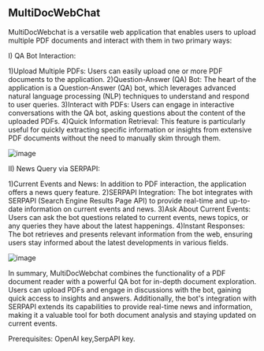 ## MultiDocWebChat

MultiDocWebchat is a versatile web application that enables users to upload multiple PDF documents and interact with them in two primary ways:

I) QA Bot Interaction:

  1)Upload Multiple PDFs: Users can easily upload one or more PDF documents to the application.
  2)Question-Answer (QA) Bot: The heart of the application is a Question-Answer (QA) bot, which leverages advanced natural language processing (NLP) techniques to understand and respond to user queries.
  3)Interact with PDFs: Users can engage in interactive conversations with the QA bot, asking questions about the content of the uploaded PDFs.
  4)Quick Information Retrieval: This feature is particularly useful for quickly extracting specific information or insights from extensive PDF documents without the need to manually skim through them.
  
  ![image](https://github.com/Chandru-21/MultiDocWebChat/assets/64595758/ffb3a05e-8204-4ad8-8643-9ba650bf9c40)

II) News Query via SERPAPI:

  1)Current Events and News: In addition to PDF interaction, the application offers a news query feature.
  2)SERPAPI Integration: The bot integrates with SERPAPI (Search Engine Results Page API) to provide real-time and up-to-date information on current events and news.
  3)Ask About Current Events: Users can ask the bot questions related to current events, news topics, or any queries they have about the latest happenings.
  4)Instant Responses: The bot retrieves and presents relevant information from the web, ensuring users stay informed about the latest developments in various fields.


![image](https://github.com/Chandru-21/MultiDocWebChat/assets/64595758/0ebaa0c1-6cec-4cdf-a116-a7bf8fcbc8c6)


  In summary, MultiDocWebchat combines the functionality of a PDF document reader with a powerful QA bot for in-depth document exploration. 
  Users can upload PDFs and engage in discussions with the bot, gaining quick access to insights and answers.
  Additionally, the bot's integration with SERPAPI extends its capabilities to provide real-time news and information, making it a valuable tool for both document analysis and staying updated on current events.

 Prerequisites: OpenAI key,SerpAPI key.


